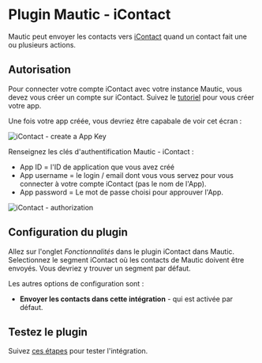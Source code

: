 # Plugin Mautic - iContact

Mautic peut envoyer les contacts vers [iContact](https://www.icontact.com) quand un contact fait une ou plusieurs actions.

## Autorisation

Pour connecter votre compte iContact avec votre instance Mautic, vous devez vous créer un compte sur iContact.
Suivez le [tutoriel](https://www.icontact.com/developerportal/documentation/register-your-app/) pour vous créer votre app.

Une fois votre app créée, vous devriez être capabale de voir cet écran :

![iContact - create a App Key](/plugins/media/plugins-icontact-authorization-details.png "iContact - create a App Key")

Renseignez les clés d'authentification Mautic - iContact :

- App ID = l'ID de application que vous avez créé
- App username = le login / email dont vous vous servez pour vous connecter à votre compte iContact (pas le nom de l'App).
- App password = Le mot de passe choisi pour approuver l'App.

![iContact - authorization](/plugins/media/plugins-icontact-authorization.png "iContact - authoriztion")

## Configuration du plugin

Allez sur l'onglet *Fonctionnalités* dans le plugin iContact dans Mautic. Selectionnez le segment iContact où les contacts de Mautic doivent être envoyés. Vous devriez y trouver un segment par défaut.

Les autres options de configuration sont :
- **Envoyer les contacts dans cette intégration** - qui est activée par défaut.

## Testez le plugin

Suivez [ces étapes](./../plugins/integration_test.html) pour tester l'intégration.
